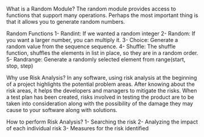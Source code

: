 What is a Random Module?
    The random module provides access to functions that support many operations. Perhaps the most important thing is that it allows you to generate random numbers.

Random Functions
    1-  Randint: If we wanted a random integer
    2-  Random: If you want a larger number, you can multiply it.
    3-  Choice: Generate a random value from the sequence sequence.
    4-  Shuffle: The shuffle function, shuffles the elements in list in place, so they are in a random order.
    5-  Randrange: Generate a randomly selected element from range(start, stop, step)

Why use Risk Analysis?
    In any software, using risk analysis at the beginning of a project highlights the potential problem areas. After knowing about the risk areas, it helps the developers and managers to mitigate the risks. When a test plan has been created, risks involved in testing the product are to be taken into consideration along with the possibility of the damage they may cause to your software along with solutions.

How to perform Risk Analysis?
   1- Searching the risk
   2- Analyzing the impact of each individual risk
   3- Measures for the risk identified